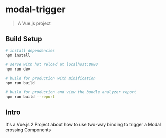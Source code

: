 # modal-trigger

> A Vue.js project

## Build Setup

``` bash
# install dependencies
npm install

# serve with hot reload at localhost:8080
npm run dev

# build for production with minification
npm run build

# build for production and view the bundle analyzer report
npm run build --report
```

## Intro

It's a Vue.js 2 Project about how to use two-way binding to trigger a Modal crossing Components
